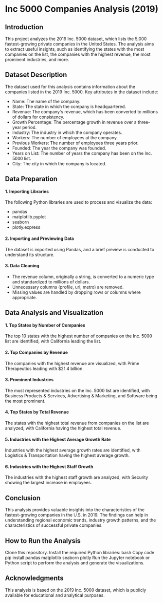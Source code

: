 # Inc 5000 Companies Analysis (2019)
## Introduction
This project analyzes the 2019 Inc. 5000 dataset, which lists the 5,000 fastest-growing private companies in the United States. The analysis aims to extract useful insights, such as identifying the states with the most companies on the list, the companies with the highest revenue, the most prominent industries, and more.

## Dataset Description
The dataset used for this analysis contains information about the companies listed in the 2019 Inc. 5000. Key attributes in the dataset include:

- Name: The name of the company.
- State: The state in which the company is headquartered.
- Revenue: The company's revenue, which has been converted to millions of dollars for consistency.
- Growth Percentage: The percentage growth in revenue over a three-year period.
- Industry: The industry in which the company operates.
- Workers: The number of employees at the company.
- Previous Workers: The number of employees three years prior.
- Founded: The year the company was founded.
- Years on List: The number of years the company has been on the Inc. 5000 list.
- City: The city in which the company is located.
## Data Preparation
#### 1. Importing Libraries
  The following Python libraries are used to process and visualize the data:
  - pandas
  - matplotlib.pyplot
  - seaborn
  - plotly.express
#### 2. Importing and Previewing Data
  The dataset is imported using Pandas, and a brief preview is conducted to understand its structure.

#### 3. Data Cleaning
- The revenue column, originally a string, is converted to a numeric type and standardized to millions of dollars.
- Unnecessary columns (profile, url, metro) are removed.
- Missing values are handled by dropping rows or columns where appropriate.
## Data Analysis and Visualization
#### 1. Top States by Number of Companies
The top 10 states with the highest number of companies on the Inc. 5000 list are identified, with California leading the list.

#### 2. Top Companies by Revenue
The companies with the highest revenue are visualized, with Prime Therapeutics leading with $21.4 billion.

#### 3. Prominent Industries
The most represented industries on the Inc. 5000 list are identified, with Business Products & Services, Advertising & Marketing, and Software being the most prominent.

#### 4. Top States by Total Revenue
The states with the highest total revenue from companies on the list are analyzed, with California having the highest total revenue.

#### 5. Industries with the Highest Average Growth Rate
Industries with the highest average growth rates are identified, with Logistics & Transportation having the highest average growth.

#### 6. Industries with the Highest Staff Growth
The industries with the highest staff growth are analyzed, with Security showing the largest increase in employees.

## Conclusion
This analysis provides valuable insights into the characteristics of the fastest-growing companies in the U.S. in 2019. The findings can help in understanding regional economic trends, industry growth patterns, and the characteristics of successful private companies.

## How to Run the Analysis
Clone this repository.
Install the required Python libraries:
bash
Copy code
pip install pandas matplotlib seaborn plotly
Run the Jupyter notebook or Python script to perform the analysis and generate the visualizations.
## Acknowledgments
This analysis is based on the 2019 Inc. 5000 dataset, which is publicly available for educational and analytical purposes.
